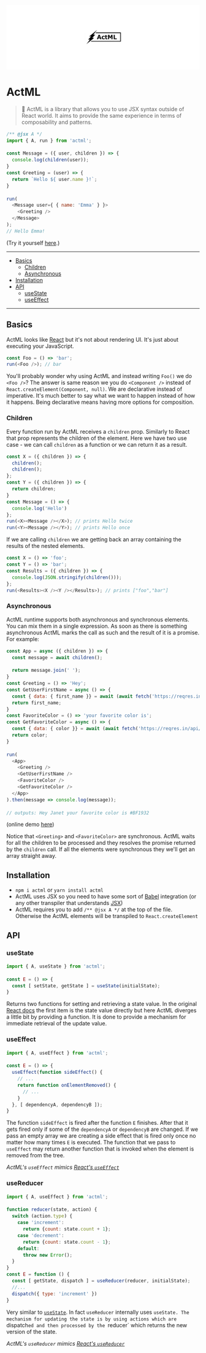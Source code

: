 ![ActML](assets/logo.jpg)

# ActML

> :dizzy: ActML is a library that allows you to use JSX syntax outside of React world. It aims to provide the same experience in terms of composability and patterns.

```js
/** @jsx A */
import { A, run } from 'actml';

const Message = ({ user, children }) => {
  console.log(children(user));
}
const Greeting = (user) => {
  return `Hello ${ user.name }!`;
}

run(
  <Message user={ { name: 'Emma' } }>
    <Greeting />
  </Message>
);
// Hello Emma!
```

(Try it yourself [here](https://poet.codes/e/XD26EjK9ECK).)

---

* [Basics](#basics)
  * [Children](#children)
  * [Asynchronous](#asynchronous)
* [Installation](#installation)
* [API](#api)
  * [useState](#usestate)
  * [useEffect](#useeffect)

---

## Basics

ActML looks like [React](https://reactjs.org/) but it's not about rendering UI. It's just about executing your JavaScript.

```js
const Foo = () => 'bar';
run(<Foo />); // bar
```

You'll probably wonder why using ActML and instead writing `Foo()` we do `<Foo />`? The answer is same reason we you do `<Component />` instead of `React.createElement(Component, null)`. We are declarative instead of imperative. It's much better to say what we want to happen instead of how it happens. Being declarative means having more options for composition.

### Children

Every function run by ActML receives a `children` prop. Similarly to React that prop represents the children of the element. Here we have two use case - we can call `children` as a function or we can return it as a result.

```js
const X = ({ children }) => {
  children();
  children();
};
const Y = ({ children }) => {
  return children;
}
const Message = () => {
  console.log('Hello') 
};
run(<X><Message /></X>); // prints Hello twice
run(<Y><Message /></Y>); // prints Hello once
```

If we are calling `children` we are getting back an array containing the results of the nested elements.

```js
const X = () => 'foo';
const Y = () => 'bar';
const Results = ({ children }) => {
  console.log(JSON.stringify(children()));
};
run(<Results><X /><Y /></Results>); // prints ["foo","bar"]
```

### Asynchronous

ActML runtime supports both asynchronous and synchronous elements. You can mix them in a single expression. As soon as there is something asynchronous ActML marks the call as such and the result of it is a promise. For example:

```js
const App = async ({ children }) => {
  const message = await children();
  
  return message.join(' ');
}
const Greeting = () => 'Hey';
const GetUserFirstName = async () => {
  const { data: { first_name }} = await (await fetch('https://reqres.in/api/users/2')).json();
  return first_name;
}
const FavoriteColor = () => 'your favorite color is';
const GetFavoriteColor = async () => {
  const { data: { color }} = await (await fetch('https://reqres.in/api/products/3')).json();
  return color;
}

run(
  <App>
    <Greeting />
    <GetUserFirstName />
    <FavoriteColor />
    <GetFavoriteColor />
  </App>
).then(message => console.log(message));

// outputs: Hey Janet your favorite color is #BF1932
```

(online demo [here](https://poet.codes/e/ZLOngMd8liP))

Notice that `<Greeting>` and `<FavoriteColor>` are synchronous. ActML waits for all the children to be processed and they resolves the promise returned by the `children` call. If all the elements were synchronous they we'll get an array straight away.

## Installation

* `npm i actml` or `yarn install actml`
* ActML uses JSX so you need to have some sort of [Babel](https://babeljs.io) integration (or any other transpiler that understands [JSX](https://facebook.github.io/jsx/))
* ActML requires you to add `/** @jsx A */` at the top of the file. Otherwise the ActML elements will be transpiled to `React.createElement`

## API

### useState

```js
import { A, useState } from 'actml';

const E = () => {
  const [ setState, getState ] = useState(initialState);
}
```

Returns two functions for setting and retrieving a state value. In the original [React docs](https://reactjs.org/docs/hooks-reference.html#usestate) the first item is the state value directly but here ActML diverges a little bit by providing a function. It is done to provide a mechanism for immediate retrieval of the update value.

### useEffect

```js
import { A, useEffect } from 'actml';

const E = () => {
  useEffect(function sideEffect() {
    // ...
    return function onElementRemoved() {
      // ...
    }
  }, [ dependencyA, dependencyB ]);
}
```

The function `sideEffect` is fired after the function `E` finishes. After that it gets fired only if some of the `dependencyA` or `dependencyB` are changed. If we pass an empty array we are creating a side effect that is fired only once no matter how many times `E` is executed. The function that we pass to `useEffect` may return another function that is invoked when the element is removed from the tree.

_ActML's `useEffect` mimics [React's `useEffect`](https://reactjs.org/docs/hooks-reference.html#useeffect)_

### useReducer

```js
import { A, useEffect } from 'actml';

function reducer(state, action) {
  switch (action.type) {
    case 'increment':
      return {count: state.count + 1};
    case 'decrement':
      return {count: state.count - 1};
    default:
      throw new Error();
  }
}
const E = function () {
  const [ getState, dispatch ] = useReducer(reducer, initialState);
  //...
  dispatch({ type: 'increment' })
}
```

Very similar to [`useState`](#usestate). In fact `useReducer` internally uses `useState. The mechanism for updating the state is by using actions which are `dispatch`ed and then processed by the `reducer` which returns the new version of the state.

_ActML's `useReducer` mimics [React's `useReducer`](https://reactjs.org/docs/hooks-reference.html#usereducer)_